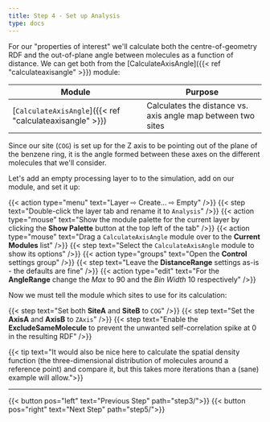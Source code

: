 ```yaml
---
title: Step 4 - Set up Analysis
type: docs
---
```



For our "properties of interest" we'll calculate both the centre-of-geometry RDF and the out-of-plane angle between molecules as a function of distance. We can get both from the [CalculateAxisAngle]({{< ref "calculateaxisangle" >}}) module:

| Module | Purpose |
|--------|---------|
| [`CalculateAxisAngle`]({{< ref "calculateaxisangle" >}}) | Calculates the distance vs. axis angle map between two sites |

Since our site (`COG`) is set up for the Z axis to be pointing out of the plane of the benzene ring, it is the angle formed between these axes on the different molecules that we'll consider.

Let's add an empty processing layer to to the simulation, add on our module, and set it up:

{{< action type="menu" text="Layer &#8680; Create... &#8680; Empty" />}}
{{< step text="Double-click the layer tab and rename it to `Analysis`" />}}
{{< action type="mouse" text="Show the module palette for the current layer by clicking the **Show Palette** button at the top left of the tab" />}}
{{< action type="mouse" text="Drag a `CalculateAxisAngle` module over to the **Current Modules** list" />}}
{{< step text="Select the `CalculateAxisAngle` module to show its options" />}}
{{< action type="groups" text="Open the **Control** settings group" />}}
{{< step text="Leave the **DistanceRange** settings as-is - the defaults are fine" />}}
{{< action type="edit" text="For the **AngleRange** change the _Max_ to 90 and the _Bin Width_ 10 respectively" />}}

Now we must tell the module which sites to use for its calculation:

{{< step text="Set both **SiteA** and **SiteB** to `COG`" />}}
{{< step text="Set the **AxisA** and **AxisB** to `ZAxis`" />}}
{{< step text="Enable the **ExcludeSameMolecule** to prevent the unwanted self-correlation spike at 0 in the resulting RDF" />}}

{{< tip text="It would also be nice here to calculate the spatial density function (the three-dimensional distribution of molecules around a reference point) and compare it, but this takes more iterations than a (sane) example will allow.">}}


* * *
{{< button pos="left" text="Previous Step" path="step3/">}}
{{< button pos="right" text="Next Step" path="step5/">}}
